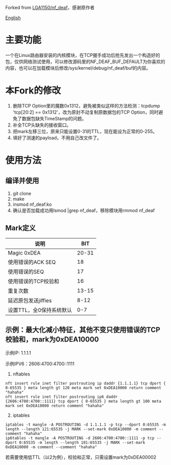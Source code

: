 Forked from [LGA1150/nf_deaf](https://github.com/LGA1150/nf_deaf)，感谢原作者

[English](./README_EN.md)

# 主要功能

一个在Linux路由器安装的内核模块，在TCP握手成功后抢先发出一个构造好的包，仅供网络测试使用，可以修改源码里的NF_DEAF_BUF_DEFAULT为你喜欢的内容，也可以在加载模块后修改/sys/kernel/debug/nf_deaf/buf的内容。


# 本Fork的修改

1. 删除TCP Option里的魔数0x1312，避免被类似这样的方法检测：tcpdump 'tcp\[20:2\] == 0x1312'，改为原封不动复制原数据包的TCP Option，同时避免了数据包缺失TimeStamp的问题。
2. 补全TCP头缺失的接收窗口。
3. 把mark左移三位，原来只能设置0-31的TTL，现在能设为正常的0-255。
4. 填好了测速的payload，不用自己改文件了。

# 使用方法
## 编译并使用
1. git clone
2. make
3. insmod nf_deaf.ko
4. 确认是否加载成功用lsmod |grep nf_deaf，移除模块用rmmod nf_deaf


## Mark定义
|  说明   | BIT  |
|  ----  | ----  |
| Magic 0xDEA |20-31|
| 使用错误的ACK SEQ |18|
| 使用错误的SEQ|17|
| 使用错误的TCP校验和|16|
| 重复次数|13-15|
| 延迟原包发送jiffies|8-12|
| 设置TTL，全0保持系统默认|0-7|

##  示例：最大化减小特征，其他不变只使用错误的TCP校验和，mark为0xDEA10000

示例IP: 1.1.1.1
  
示例IPV6：2606:4700:4700::1111

1. nftables
```
nft insert rule inet filter postrouting ip daddr {1.1.1.1} tcp dport { 0-65535 } meta length gt 120 meta mark set 0xDEA10000 return comment "hahaha"
nft insert rule inet filter postrouting ip6 daddr {2606:4700:4700::1111} tcp dport { 0-65535 } meta length gt 100 meta mark set 0xDEA10000 return comment "hahaha"
```
2. iptables
```
iptables -t mangle -A POSTROUTING -d 1.1.1.1 -p tcp --dport 0:65535 -m length --length 121:65535 -j MARK --set-mark 0xDEA10000 -m comment --comment "hahaha"
ip6tables -t mangle -A POSTROUTING -d 2606:4700:4700::1111 -p tcp --dport 0:65535 -m length --length 101:65535 -j MARK --set-mark 0xDEA10000 -m comment --comment "hahaha"
```

若需要使用低TTL（以2为例），校验和正常，只需设置mark为0xDEA00002




 



